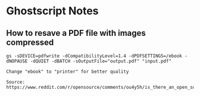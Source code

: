# Ghostscript Notes

## How to resave a PDF file with images compressed

    gs -sDEVICE=pdfwrite -dCompatibilityLevel=1.4 -dPDFSETTINGS=/ebook -dNOPAUSE -dQUIET -dBATCH -sOutputFile="output.pdf" "input.pdf"
    
    Change "ebook" to "printer" for better quality

    Source: https://www.reddit.com/r/opensource/comments/ou4y5h/is_there_an_open_source_program_to_reduce_the/h72nl4g/
